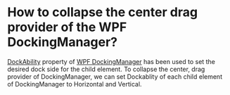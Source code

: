 # How to collapse the center drag provider of the WPF DockingManager?

[DockAbility](https://help.syncfusion.com/cr/wpf/Syncfusion.Windows.Tools.Controls.DockAbility.html) property of [WPF DockingManager](https://www.syncfusion.com/wpf-controls/docking) has been used to set the desired dock side for the child element. To collapse the center, drag provider of DockingManager, we can set Dockablity of each child element of DockingManager to Horizontal and Vertical.